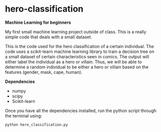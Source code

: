 # hero-classification
**Machine Learning for beginners**

My first small machine learning project outside of class. This is a really simple code that deals with a small dataset. 

This is the code used for the hero classification of a certain individual. The code uses a scikit-learn machine learning library to train a decision tree on a small dataset of certain characteristics seen in comics. The output will either label the individual as a hero or villain. Thus, we will be able to determine a random individual to be either a hero or villain based on the features (gender, mask, cape, human).

**Dependencies**

* numpy
* scipy 
* Scikit-learn

Once you have all the dependencies installed, run the python script through the terminal using:

```
python hero_classification.py
```
